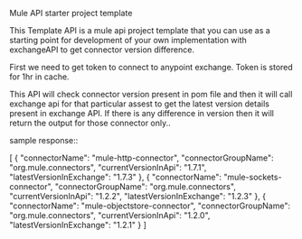 Mule API starter project template

This Template API is a mule api project template that you can use as a starting point for development of your own implementation with exchangeAPI to get connector version difference.

First we need to get token to connect to anypoint exchange. Token is stored for 1hr in cache.

This API will check connector version present in pom file and then it will call exchange api for that particular assest to get the latest version details present in exchange API.
If there is any difference in version then it will return the output for those connector only..

sample response::

[
    {
        "connectorName": "mule-http-connector",
        "connectorGroupName": "org.mule.connectors",
        "currentVersionInApi": "1.7.1",
        "latestVersionInExchange": "1.7.3"
    },
    {
        "connectorName": "mule-sockets-connector",
        "connectorGroupName": "org.mule.connectors",
        "currentVersionInApi": "1.2.2",
        "latestVersionInExchange": "1.2.3"
    },
    {
        "connectorName": "mule-objectstore-connector",
        "connectorGroupName": "org.mule.connectors",
        "currentVersionInApi": "1.2.0",
        "latestVersionInExchange": "1.2.1"
    }
]